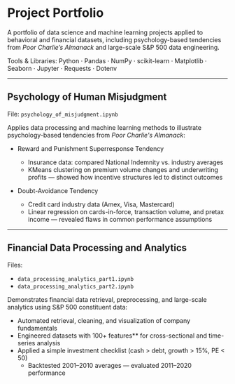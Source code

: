 # Project Portfolio
A portfolio of data science and machine learning projects applied to behavioral and financial datasets, including psychology-based tendencies from *Poor Charlie’s Almanack* and large-scale S&P 500 data engineering.

Tools & Libraries: Python · Pandas · NumPy · scikit-learn · Matplotlib · Seaborn · Jupyter · Requests · Dotenv

---

## Psychology of Human Misjudgment
File: `psychology_of_misjudgment.ipynb`

Applies data processing and machine learning methods to illustrate psychology-based tendencies from *Poor Charlie's Almanack*:

- Reward and Punishment Superresponse Tendency 
  - Insurance data: compared National Indemnity vs. industry averages  
  - KMeans clustering on premium volume changes and underwriting profits — showed how incentive structures led to distinct outcomes  

- Doubt-Avoidance Tendency
  - Credit card industry data (Amex, Visa, Mastercard)  
  - Linear regression on cards-in-force, transaction volume, and pretax income — revealed flaws in common performance assumptions  

---

## Financial Data Processing and Analytics
Files:  
- `data_processing_analytics_part1.ipynb`  
- `data_processing_analytics_part2.ipynb`

Demonstrates financial data retrieval, preprocessing, and large-scale analytics using S&P 500 constituent data:

- Automated retrieval, cleaning, and visualization of company fundamentals  
- Engineered datasets with 100+ features** for cross-sectional and time-series analysis  
- Applied a simple investment checklist (cash > debt, growth > 15%, PE < 50)  
  - Backtested 2001–2010 averages — evaluated 2011–2020 performance  
